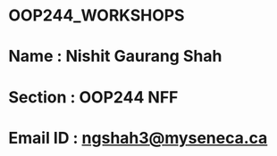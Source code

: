 # OOP244_WORKSHOPS
# Name : Nishit Gaurang Shah
# Section : OOP244 NFF
# Email ID : ngshah3@myseneca.ca
